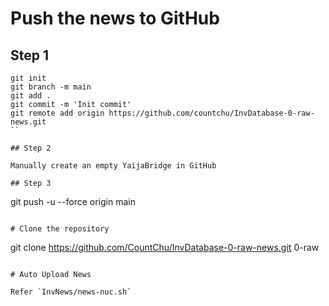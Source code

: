 # Push the news to GitHub

## Step 1

```
git init
git branch -m main
git add .
git commit -m 'Init commit'
git remote add origin https://github.com/countchu/InvDatabase-0-raw-news.git
``

## Step 2

Manually create an empty YaijaBridge in GitHub

## Step 3

```
git push -u --force origin main
```

# Clone the repository

```
git clone https://github.com/CountChu/InvDatabase-0-raw-news.git 0-raw
```

# Auto Upload News

Refer `InvNews/news-nuc.sh`